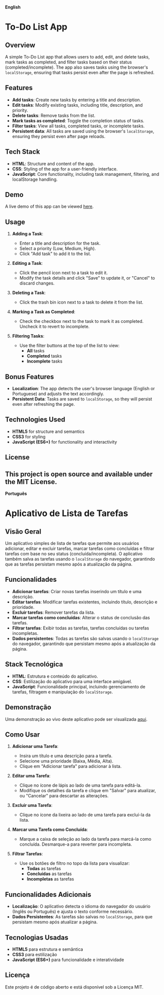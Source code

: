 **English**

# To-Do List App

## Overview
A simple To-Do List app that allows users to add, edit, and delete tasks, mark tasks as completed, and filter tasks based on their status (completed/incomplete). The app also saves tasks using the browser's `localStorage`, ensuring that tasks persist even after the page is refreshed.

## Features
- **Add tasks**: Create new tasks by entering a title and description.
- **Edit tasks**: Modify existing tasks, including title, description, and priority.
- **Delete tasks**: Remove tasks from the list.
- **Mark tasks as completed**: Toggle the completion status of tasks.
- **Filter tasks**: View all tasks, completed tasks, or incomplete tasks.
- **Persistent data**: All tasks are saved using the browser's `localStorage`, ensuring they persist even after page reloads.

## Tech Stack
- **HTML**: Structure and content of the app.
- **CSS**: Styling of the app for a user-friendly interface.
- **JavaScript**: Core functionality, including task management, filtering, and localStorage handling.

## Demo
A live demo of this app can be viewed [here](https://kamilly-quadros.github.io/to-do-list/).

## Usage
1. **Adding a Task**:
   - Enter a title and description for the task.
   - Select a priority (Low, Medium, High).
   - Click "Add task" to add it to the list.

2. **Editing a Task**:
   - Click the pencil icon next to a task to edit it.
   - Modify the task details and click "Save" to update it, or "Cancel" to discard changes.

3. **Deleting a Task**:
   - Click the trash bin icon next to a task to delete it from the list.

4. **Marking a Task as Completed**:
   - Check the checkbox next to the task to mark it as completed. Uncheck it to revert to incomplete.

5. **Filtering Tasks**:
   - Use the filter buttons at the top of the list to view:
     - **All** tasks
     - **Completed** tasks
     - **Incomplete** tasks

## Bonus Features
- **Localization**: The app detects the user's browser language (English or Portuguese) and adjusts the text accordingly.
- **Persistent Data**: Tasks are saved to `localStorage`, so they will persist even after refreshing the page.

## Technologies Used
- **HTML5** for structure and semantics
- **CSS3** for styling
- **JavaScript (ES6+)** for functionality and interactivity

## License
This project is open source and available under the MIT License.
---
**Português**


# Aplicativo de Lista de Tarefas

## Visão Geral
Um aplicativo simples de lista de tarefas que permite aos usuários adicionar, editar e excluir tarefas, marcar tarefas como concluídas e filtrar tarefas com base no seu status (concluída/incompleta). O aplicativo também salva as tarefas usando o `localStorage` do navegador, garantindo que as tarefas persistam mesmo após a atualização da página.

## Funcionalidades
- **Adicionar tarefas**: Criar novas tarefas inserindo um título e uma descrição.
- **Editar tarefas**: Modificar tarefas existentes, incluindo título, descrição e prioridade.
- **Excluir tarefas**: Remover tarefas da lista.
- **Marcar tarefas como concluídas**: Alterar o status de conclusão das tarefas.
- **Filtrar tarefas**: Exibir todas as tarefas, tarefas concluídas ou tarefas incompletas.
- **Dados persistentes**: Todas as tarefas são salvas usando o `localStorage` do navegador, garantindo que persistam mesmo após a atualização da página.

## Stack Tecnológica
- **HTML**: Estrutura e conteúdo do aplicativo.
- **CSS**: Estilização do aplicativo para uma interface amigável.
- **JavaScript**: Funcionalidade principal, incluindo gerenciamento de tarefas, filtragem e manipulação do `localStorage`.

## Demonstração
Uma demonstração ao vivo deste aplicativo pode ser visualizada [aqui](https://kamilly-quadros.github.io/to-do-list/).

## Como Usar
1. **Adicionar uma Tarefa**:
   - Insira um título e uma descrição para a tarefa.
   - Selecione uma prioridade (Baixa, Média, Alta).
   - Clique em "Adicionar tarefa" para adicionar à lista.

2. **Editar uma Tarefa**:
   - Clique no ícone de lápis ao lado de uma tarefa para editá-la.
   - Modifique os detalhes da tarefa e clique em "Salvar" para atualizar, ou "Cancelar" para descartar as alterações.

3. **Excluir uma Tarefa**:
   - Clique no ícone da lixeira ao lado de uma tarefa para excluí-la da lista.

4. **Marcar uma Tarefa como Concluída**:
   - Marque a caixa de seleção ao lado da tarefa para marcá-la como concluída. Desmarque-a para reverter para incompleta.

5. **Filtrar Tarefas**:
   - Use os botões de filtro no topo da lista para visualizar:
     - **Todas** as tarefas
     - **Concluídas** as tarefas
     - **Incompletas** as tarefas

## Funcionalidades Adicionais
- **Localização**: O aplicativo detecta o idioma do navegador do usuário (Inglês ou Português) e ajusta o texto conforme necessário.
- **Dados Persistentes**: As tarefas são salvas no `localStorage`, para que persistam mesmo após atualizar a página.

## Tecnologias Usadas
- **HTML5** para estrutura e semântica
- **CSS3** para estilização
- **JavaScript (ES6+)** para funcionalidade e interatividade

## Licença
Este projeto é de código aberto e está disponível sob a Licença MIT.